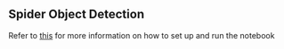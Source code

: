 ## Spider Object Detection

Refer to [this](https://github.com/tensorflow/models/tree/master/research/object_detection) for more information on how to set up and run the notebook